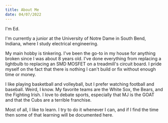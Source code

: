 ```yaml
---
title: About Me
date: 04/07/2022
---
```


I'm Ed.

I'm currently a junior at the University of Notre Dame in South Bend, Indiana,
where I study electrical engineering.

My main hobby is tinkering. I've been the go-to in my house for anything broken
since I was about 8 years old. I've done everything from replacing a lightbulb
to replacing an SMD MOSFET on a treadmill's circuit board. I pride myself on
the fact that there is nothing I can't build or fix without enough time or
money.

I like playing basketball and volleyball, but I prefer watching football and
baseball. Weird, I know. My favorite teams are the White Sox, the Bears, and
the Fighting Irish. I love to debate sports, especially that MJ is the GOAT and
that the Cubs are a terrible franchise.

Most of all, I like to learn. I try to do it whenever I can, and if I find the
time then some of that learning will be documented here.
